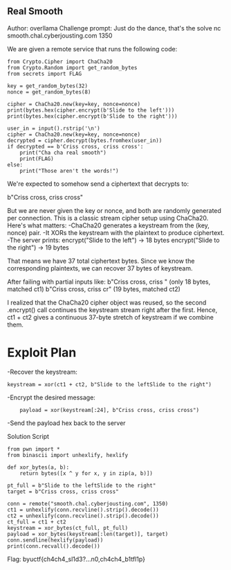 ## Real Smooth
Author: overllama
Challenge prompt:
Just do the dance, that's the solve
nc smooth.chal.cyberjousting.com 1350

We are given a remote service that runs the following code:
```
from Crypto.Cipher import ChaCha20
from Crypto.Random import get_random_bytes
from secrets import FLAG

key = get_random_bytes(32)
nonce = get_random_bytes(8)

cipher = ChaCha20.new(key=key, nonce=nonce)
print(bytes.hex(cipher.encrypt(b'Slide to the left')))
print(bytes.hex(cipher.encrypt(b'Slide to the right')))

user_in = input().rstrip('\n')
cipher = ChaCha20.new(key=key, nonce=nonce)
decrypted = cipher.decrypt(bytes.fromhex(user_in))
if decrypted == b'Criss cross, criss cross':
    print("Cha cha real smooth")
    print(FLAG)
else:
    print("Those aren't the words!")
```
We're expected to somehow send a ciphertext that decrypts to:

b"Criss cross, criss cross"

But we are never given the key or nonce, and both are randomly generated per connection.
This is a classic stream cipher setup using ChaCha20. Here's what matters:
-ChaCha20 generates a keystream from the (key, nonce) pair.
-It XORs the keystream with the plaintext to produce ciphertext.
-The server prints:
    encrypt("Slide to the left") → 18 bytes
    encrypt("Slide to the right") → 19 bytes
    
That means we have 37 total ciphertext bytes.
Since we know the corresponding plaintexts, we can recover 37 bytes of keystream.

After failing with partial inputs like:
    b"Criss cross, criss " (only 18 bytes, matched ct1)
    b"Criss cross, criss cr" (19 bytes, matched ct2)

I realized that the ChaCha20 cipher object was reused, so the second .encrypt() call continues the keystream stream right after the first.
Hence, ct1 + ct2 gives a continuous 37-byte stretch of keystream if we combine them.

# Exploit Plan
-Recover the keystream:
```
keystream = xor(ct1 + ct2, b"Slide to the leftSlide to the right")
```
-Encrypt the desired message:
```
    payload = xor(keystream[:24], b"Criss cross, criss cross")
```
-Send the payload hex back to the server

Solution Script
```
from pwn import *
from binascii import unhexlify, hexlify

def xor_bytes(a, b):
    return bytes([x ^ y for x, y in zip(a, b)])

pt_full = b"Slide to the leftSlide to the right"
target = b"Criss cross, criss cross"

conn = remote("smooth.chal.cyberjousting.com", 1350)
ct1 = unhexlify(conn.recvline().strip().decode())
ct2 = unhexlify(conn.recvline().strip().decode())
ct_full = ct1 + ct2
keystream = xor_bytes(ct_full, pt_full)
payload = xor_bytes(keystream[:len(target)], target)
conn.sendline(hexlify(payload))
print(conn.recvall().decode())
```
Flag: byuctf{ch4ch4_sl1d3?...n0,ch4ch4_b1tfl1p}
